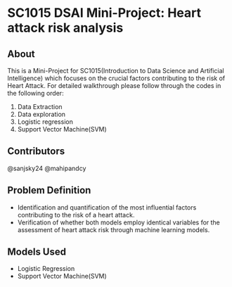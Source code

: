 # SC1015 DSAI Mini-Project: Heart attack risk analysis


## About 
This is a Mini-Project for SC1015(Introduction to Data Science and Artificial Intelligence) which focuses on the crucial factors contributing to the risk of Heart Attack.
For detailed walkthrough please follow through the codes in the following order:

1. Data Extraction
2. Data exploration
3. Logistic regression
4. Support Vector Machine(SVM)

## Contributors
@sanjsky24
@mahipandcy

## Problem Definition 
- Identification and quantification of the most influential factors contributing to the risk of a heart attack.
- Verification of whether both models employ identical variables for the assessment of heart attack risk through machine learning models.

## Models Used
- Logistic Regression
- Support Vector Machine(SVM)



